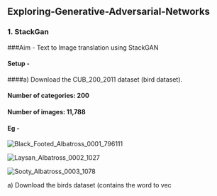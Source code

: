 ## Exploring-Generative-Adversarial-Networks


### 1. StackGan

###Aim - Text to Image translation using StackGAN

#### Setup - 
####a) Download the CUB_200_2011 dataset (bird dataset).
####  Number of categories: 200
####  Number of images: 11,788
####  Eg - 
  ![Black_Footed_Albatross_0001_796111](https://user-images.githubusercontent.com/66245321/147773834-e2a3c291-8249-4423-81d9-2ad4674774d5.jpg)
  
  ![Laysan_Albatross_0002_1027](https://user-images.githubusercontent.com/66245321/147773856-7afa0f47-2535-4cc6-9192-5d3e44554221.jpg)

  ![Sooty_Albatross_0003_1078](https://user-images.githubusercontent.com/66245321/147773871-174f3ef2-f27c-4940-a339-ece0ec0172c2.jpg)


a) Download the birds dataset (contains the word to vec 
